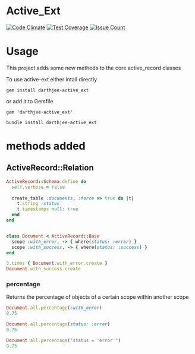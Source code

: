 Active_Ext
==========

[![Code Climate](https://codeclimate.com/github/darthjee/active_ext/badges/gpa.svg)](https://codeclimate.com/github/darthjee/active_ext)
[![Test Coverage](https://codeclimate.com/github/darthjee/active_ext/badges/coverage.svg)](https://codeclimate.com/github/darthjee/active_ext/coverage)
[![Issue Count](https://codeclimate.com/github/darthjee/active_ext/badges/issue_count.svg)](https://codeclimate.com/github/darthjee/active_ext)

# Usage
This project adds some new methods to the core active_record classes

To use active-ext either intall directly

```console
gem install darthjee-active_ext
```

or add it to Gemfile

```
gem 'darthjee-active_ext'
```

```console
bundle install darthjee-active_ext
```

# methods added

## ActiveRecord::Relation

```ruby
ActiveRecord::Schema.define do
  self.verbose = false
  
  create_table :documents, :force => true do |t|
    t.string :status
    t.timestamps null: true
  end
end


class Document < ActiveRecord::Base
  scope :with_error, -> { where(status: :error) }
  scope :with_success, -> { where(status: :success) }
end

3.times { Document.with_error.create }
Document.with_success.create
```

### percentage
Returns the percentage of objects of a certain scope within another scope

```ruby
Document.all.percentage(:with_error)
0.75
```

```ruby
Document.all.percentage(status: :error)
0.75
```

```ruby
Document.all.percentage("status = 'error'")
0.75
```
